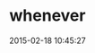 ---
layout: post
title:  "whenever"
repo:   "javan/whenever"
date:   2015-02-18 10:45:27
gemurl: 
---